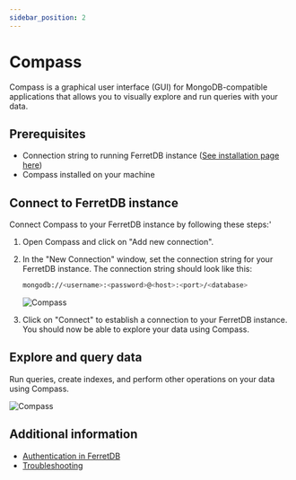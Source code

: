 ```yaml
---
sidebar_position: 2
---
```


# Compass

<!-- ![Compass](/img/compass.png) -->

Compass is a graphical user interface (GUI) for MongoDB-compatible applications that allows you to visually explore and run queries with your data.

## Prerequisites

- Connection string to running FerretDB instance ([See installation page here](../../installation/ferretdb/docker.md))
- Compass installed on your machine

## Connect to FerretDB instance

Connect Compass to your FerretDB instance by following these steps:'

1. Open Compass and click on "Add new connection".
2. In the "New Connection" window, set the connection string for your FerretDB instance.
   The connection string should look like this:

   ```sh
   mongodb://<username>:<password>@<host>:<port>/<database>
   ```

   ![Compass](/img/docs/compass-connection.png)

3. Click on "Connect" to establish a connection to your FerretDB instance.
   You should now be able to explore your data using Compass.

## Explore and query data

Run queries, create indexes, and perform other operations on your data using Compass.

![Compass](/img/docs/explore-compass-data.png)

## Additional information

- [Authentication in FerretDB](../../security/authentication.md)
- [Troubleshooting](../../troubleshooting/overview.md)
